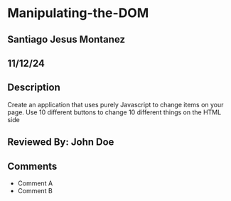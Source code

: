 # Manipulating-the-DOM

## Santiago Jesus Montanez

## 11/12/24

## Description

Create an application that uses purely Javascript to change items on your page.
Use 10 different buttons to change 10 different things on the HTML side

## Reviewed By: John Doe

## Comments

- Comment A
- Comment B
